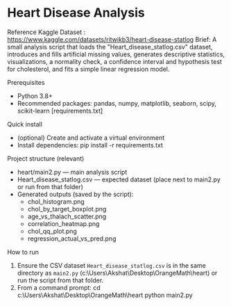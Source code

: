 # Heart Disease Analysis

Reference Kaggle Dataset : https://www.kaggle.com/datasets/ritwikb3/heart-disease-statlog
Brief: A small analysis script that loads the "Heart_disease_statlog.csv" dataset, introduces and fills artificial missing values, generates descriptive statistics, visualizations, a normality check, a confidence interval and hypothesis test for cholesterol, and fits a simple linear regression model.

Prerequisites
- Python 3.8+
- Recommended packages: pandas, numpy, matplotlib, seaborn, scipy, scikit-learn [requirements.txt]

Quick install
- (optional) Create and activate a virtual environment
- Install dependencies:
  pip install -r requirements.txt 

Project structure (relevant)
- heart/main2.py        — main analysis script
- Heart_disease_statlog.csv — expected dataset (place next to main2.py or run from that folder)
- Generated outputs (saved by the script):
  - chol_histogram.png
  - chol_by_target_boxplot.png
  - age_vs_thalach_scatter.png
  - correlation_heatmap.png
  - chol_qq_plot.png
  - regression_actual_vs_pred.png

How to run
1. Ensure the CSV dataset `Heart_disease_statlog.csv` is in the same directory as `main2.py` (c:\Users\Akshat\Desktop\OrangeMath\heart\) or run the script from that folder.
2. From a command prompt:
   cd c:\Users\Akshat\Desktop\OrangeMath\heart
   python main2.py
